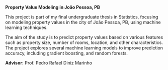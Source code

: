 **Property Value Modeling in João Pessoa, PB**

This project is part of my final undergraduate thesis in Statistics, focusing on modeling property values in the city of João Pessoa, PB, using machine learning techniques.

The aim of the study is to predict property values based on various features such as property size, number of rooms, location, and other characteristics. The project explores several machine learning models to improve prediction accuracy, including gradient boosting, and random forests.

**Advisor:** Prof. Pedro Rafael Diniz Marinho
